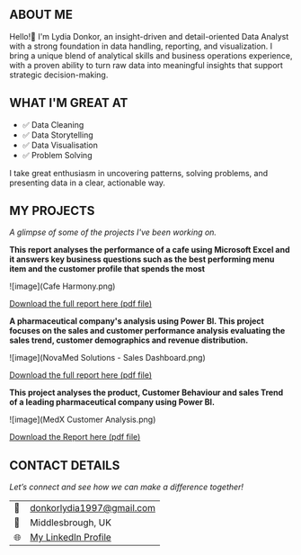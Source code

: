 <!--Section 1: Introduce your self-->
## ABOUT ME

Hello!🙂 I'm Lydia Donkor, an insight-driven and detail-oriented Data Analyst with a strong foundation in data handling, reporting, and visualization. I bring a unique blend of analytical skills and business operations experience, with a proven ability to turn raw data into meaningful insights that support strategic decision-making.


<!--Mention your top/relevant skills here - core and soft skills-->
## WHAT I'M GREAT AT

- ✅ Data Cleaning 
- ✅ Data Storytelling
- ✅ Data Visualisation
- ✅ Problem Solving 

 I take great enthusiasm in uncovering patterns, solving problems, and presenting data in a clear, actionable way.

<!--Section 2: List 3-4 key projects-->
## MY PROJECTS

*A glimpse of some of the projects I've been working on.*

**This report analyses the performance of a cafe using Microsoft Excel and it answers key business questions such as the best performing menu item and the customer profile that spends the most**

![image](Cafe Harmony.png)

<a href="Cafe Harmony Report.pdf">Download the full report here (pdf file)</a>

**A pharmaceutical company's analysis using Power BI. This project focuses on the sales and customer performance analysis evaluating the sales trend, customer demographics and revenue distribution.**

![image](NovaMed Solutions - Sales Dashboard.png)

<a href="NovaMed Solutions Project.pdf">Download the full report here (pdf file)</a>

**This project analyses the product, Customer Behaviour and sales Trend of a leading pharmaceutical company using Power BI.**

![image](MedX Customer Analysis.png)

<a href="17 How to Present Data to Executives by Anietie Etuk.pdf">Download the Report here (pdf file)</a>


## CONTACT DETAILS

*Let’s connect and see how we can make a difference together!*
<table>
  <tbody>
    <tr>
      <td>📧</td>
      <td><a href="mailto:donkorlydia1997@gmail.com">donkorlydia1997@gmail.com</a></td>
    </tr>
    <tr>
      <td>📍</td>
      <td>Middlesbrough, UK</td>
    </tr>
    <tr>
      <td>🌐</td>
      <td><a href="www.linkedin.com/in/lydia-donkor-181a45357">My LinkedIn Profile</a></td>
   
   




